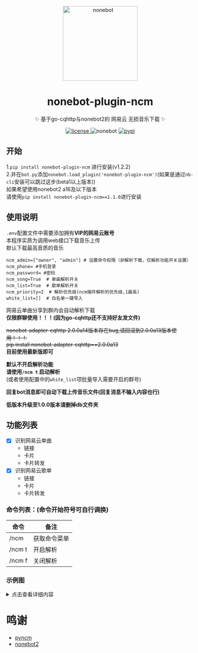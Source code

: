 

<p align="center">
  <img src="https://i.niupic.com/images/2022/01/17/9TxD.png" width="200" height="200" alt="nonebot"></a>
</p>

<div align="center">

# nonebot-plugin-ncm

✨ 基于go-cqhttp与nonebot2的 网易云 无损音乐下载 ✨
</div>

<p align="center">
  <a href="https://github.com/kitUIN/nonebot_tools/blob/master/nonebot-plugin-ncm/nonebot-plugin-ncm/LICENSE">
    <img src="https://img.shields.io/badge/license-Apache--2.0-green" alt="license">
  </a>
  <a>
    <img src="https://img.shields.io/static/v1?label=nonebot2&message=v2.0.0-beta.1&color=brightgreen" alt="nonebot">
  </a>
  <a href="https://pypi.python.org/pypi/nonebot-plugin-ncm">
    <img src="https://img.shields.io/badge/release-v1.2.2-blue" alt="pypi">
  </a>
</p>


## 开始
1.`pip install nonebot-plugin-ncm` 进行安装(v1.2.2)  
2.并在`bot.py`添加`nonebot.load_plugin('nonebot-plugin-ncm')`(如果是通过`nb-cli`安装可以跳过这步(beta1以上版本))  
如果希望使用nonebot2 a16及以下版本  
请使用`pip install nonebot-plugin-ncm==1.1.0`进行安装  

## 使用说明
`.env`配置文件中需要添加拥有**VIP的网易云账号**  
本程序实质为调用web接口下载音乐上传  
默认下载最高音质的音乐  
```
ncm_admin=["owner", "admin"] # 设置命令权限（非解析下载，仅解析功能开关设置）
ncm_phone= #手机登录
ncm_password= #密码
ncm_song=True  # 单曲解析开关
ncm_list=True  # 歌单解析开关
ncm_priority=2  # 解析优先级(ncm插件解析的优先级,1最高)
white_list=[]  # 白名单一键导入
```
网易云单曲分享到群内会自动解析下载  
**仅限群聊使用！！！(因为go-cqhttp还不支持好友发文件)**  
  
~~nonebot-adapter-cqhttp 2.0.0a14版本存在bug,请回滚到2.0.0a13版本使用！！！~~  
~~pip install nonebot-adapter-cqhttp==2.0.0a13~~  
**目前使用最新版即可**  
  
**默认不开启解析功能**  
**请使用`/ncm t` 启动解析**  
(或者使用配置中的`white_list`项批量导入需要开启的群号)

**回复bot消息即可自动下载上传音乐文件(回复消息不输入内容也行)**  

**低版本升级至1.0.0版本请删掉db文件夹**  
## 功能列表
- [x] 识别网易云单曲
    - 链接
    - 卡片
    - 卡片转发
- [x] 识别网易云歌单    
    - 链接
    - 卡片
    - 卡片转发

### 命令列表：(命令开始符号可自行调换)  
|  命令   | 备注  |
|  ----  | ----  |
| /ncm  | 获取命令菜单 |
| /ncm t  | 开启解析 |
| /ncm f  | 关闭解析 |
### 示例图
<details>
  <summary>点击查看详细内容</summary>

  **单曲**  
  [![WqbK7d.png](https://z3.ax1x.com/2021/07/30/WqbK7d.png)](https://imgtu.com/i/WqbK7d)
  **歌单**  
  [![WqbQAA.png](https://z3.ax1x.com/2021/07/30/WqbQAA.png)](https://imgtu.com/i/WqbQAA)  
  
</details>

# 鸣谢
- [pyncm](https://github.com/greats3an/pyncm)
- [nonebot2](https://github.com/nonebot/nonebot2)